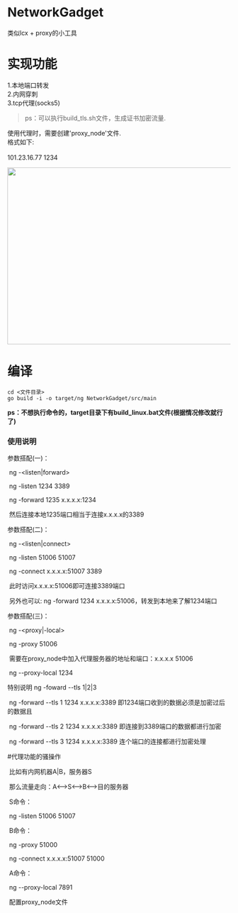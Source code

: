 # NetworkGadget

类似lcx + proxy的小工具  



# 实现功能

1.本地端口转发  
2.内网穿刺  
3.tcp代理(socks5)

> ps：可以执行build_tls.sh文件，生成证书加密流量.



使用代理时，需要创建'proxy_node'文件.  
格式如下:  
<ip> <port>  
101.23.16.77 1234  



<img src="https://i.niupic.com/images/2020/07/06/8mYM.png" alt="" width="833" height="399" data-load="full" style="">



# 编译

```
cd <文件目录>
go build -i -o target/ng NetworkGadget/src/main
```

**ps：不想执行命令的，target目录下有build_linux.bat文件(根据情况修改就行了)**



### 使用说明

参数搭配(一)：

​	ng -<listen|forward>

​	ng -listen 1234 3389

​	ng -forward 1235 x.x.x.x:1234

​	然后连接本地1235端口相当于连接x.x.x.x的3389

参数搭配(二)：

​	ng -<listen|connect>

​	ng -listen 51006 51007

​	ng -connect x.x.x.x:51007 3389

​	此时访问x.x.x.x:51006即可连接3389端口

​	另外也可以: ng -forward 1234 x.x.x.x:51006，转发到本地来了解1234端口

参数搭配(三)：

​	ng -<proxy|-local>

​	ng -proxy 51006

​	需要在proxy_node中加入代理服务器的地址和端口：x.x.x.x 51006

​	ng --proxy-local 1234



特别说明 ng -foward --tls 1|2|3 

​	ng -forward --tls 1 1234 x.x.x.x:3389	即1234端口收到的数据必须是加密过后的数据且

​	ng -forward --tls 2 1234 x.x.x.x:3389	即连接到3389端口的数据都进行加密

​    ng -forward --tls 3 1234 x.x.x.x:3389 	连个端口的连接都进行加密处理



#代理功能的骚操作

​	比如有内网机器A|B，服务器S

​	那么流量走向：A<—>S<—>B<—>目的服务器

​	S命令：

​		ng -listen 51006 51007	

​	B命令：

​		ng -proxy 51000

​		ng -connect x.x.x.x:51007 51000

​	A命令：

​		ng --proxy-local 7891

​		配置proxy_node文件